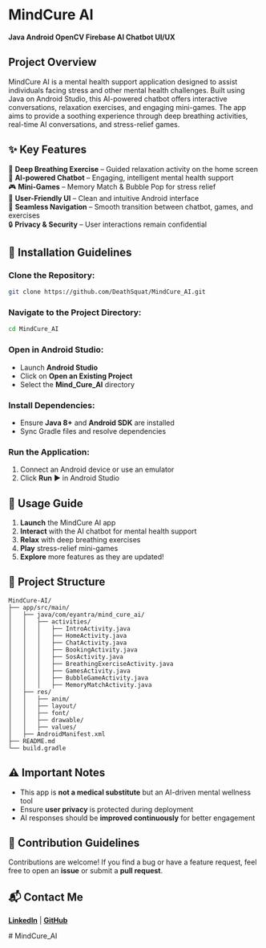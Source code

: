 # MindCure AI  
**Java Android OpenCV Firebase AI Chatbot UI/UX**

## Project Overview  
MindCure AI is a mental health support application designed to assist individuals facing stress and other mental health challenges. Built using Java on Android Studio, this AI-powered chatbot offers interactive conversations, relaxation exercises, and engaging mini-games. The app aims to provide a soothing experience through deep breathing activities, real-time AI conversations, and stress-relief games.

## ✨ Key Features  
🧘 **Deep Breathing Exercise** – Guided relaxation activity on the home screen  
💬 **AI-powered Chatbot** – Engaging, intelligent mental health support  
🎮 **Mini-Games** – Memory Match & Bubble Pop for stress relief  
📱 **User-Friendly UI** – Clean and intuitive Android interface  
🔗 **Seamless Navigation** – Smooth transition between chatbot, games, and exercises  
🔒 **Privacy & Security** – User interactions remain confidential  

## 🚀 Installation Guidelines  

### Clone the Repository:  
```bash
git clone https://github.com/DeathSquat/MindCure_AI.git
```

### Navigate to the Project Directory:  
```bash
cd MindCure_AI
```

### Open in Android Studio:  
- Launch **Android Studio**  
- Click on **Open an Existing Project**  
- Select the **Mind_Cure_AI** directory  

### Install Dependencies:  
- Ensure **Java 8+** and **Android SDK** are installed  
- Sync Gradle files and resolve dependencies  

### Run the Application:  
1. Connect an Android device or use an emulator  
2. Click **Run** ▶️ in Android Studio  

## 🎯 Usage Guide  
1. **Launch** the MindCure AI app  
2. **Interact** with the AI chatbot for mental health support  
3. **Relax** with deep breathing exercises  
4. **Play** stress-relief mini-games  
5. **Explore** more features as they are updated!  

## 📂 Project Structure  
```
MindCure-AI/
├── app/src/main/
│   ├── java/com/eyantra/mind_cure_ai/
│   │   ├── activities/
│   │   │   ├── IntroActivity.java
│   │   │   ├── HomeActivity.java
│   │   │   ├── ChatActivity.java
│   │   │   ├── BookingActivity.java
│   │   │   ├── SosActivity.java
│   │   │   ├── BreathingExerciseActivity.java
│   │   │   ├── GamesActivity.java
│   │   │   ├── BubbleGameActivity.java
│   │   │   ├── MemoryMatchActivity.java
│   ├── res/
│   │   ├── anim/
│   │   ├── layout/
│   │   ├── font/
│   │   ├── drawable/
│   │   ├── values/
│   ├── AndroidManifest.xml
├── README.md
└── build.gradle
```

## ⚠️ Important Notes  
- This app is **not a medical substitute** but an AI-driven mental wellness tool  
- Ensure **user privacy** is protected during deployment  
- AI responses should be **improved continuously** for better engagement  

## 🤝 Contribution Guidelines  
Contributions are welcome! If you find a bug or have a feature request, feel free to open an **issue** or submit a **pull request**.

## 📬 Contact Me  
[**LinkedIn**](https://www.linkedin.com/in/nishchaync-83b8152b0/) | [**GitHub**](https://github.com/DeathSquat)  

#   M i n d C u r e _ A I 
 
 
